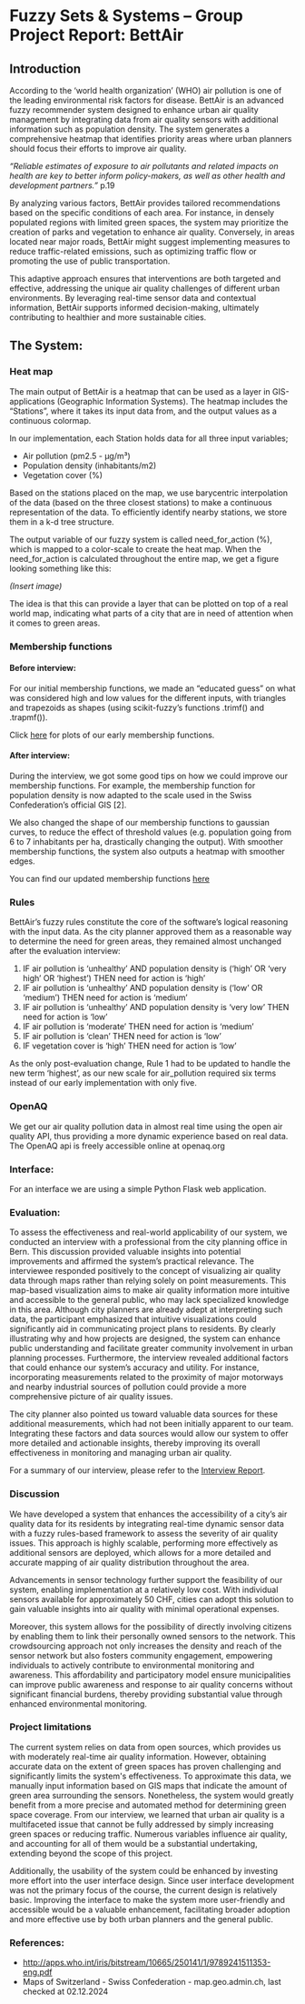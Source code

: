 # Fuzzy Sets & Systems – Group Project Report: BettAir

## Introduction

According to the ‘world health organization’ (WHO) air pollution is one of the leading environmental risk factors for disease. BettAir is an advanced fuzzy recommender system designed to enhance urban air quality management by integrating data from air quality sensors with additional information such as population density. The system generates a comprehensive heatmap that identifies priority areas where urban planners should focus their efforts to improve air quality. 

*“Reliable estimates of exposure to air pollutants and related impacts on health are key to  better inform policy-makers, as well as other health and development partners.”* p.19 

By analyzing various factors, BettAir provides tailored recommendations based on the specific conditions of each area. For instance, in densely populated regions with limited green spaces, the system may prioritize the creation of parks and vegetation to enhance air quality. Conversely, in areas located near major roads, BettAir might suggest implementing measures to reduce traffic-related emissions, such as optimizing traffic flow or promoting the use of public transportation.

This adaptive approach ensures that interventions are both targeted and effective, addressing the unique air quality challenges of different urban environments. By leveraging real-time sensor data and contextual information, BettAir supports informed decision-making, ultimately contributing to healthier and more sustainable cities.

## The System:

### Heat map
The main output of BettAir is a heatmap that can be used as a layer in GIS-applications (Geographic Information Systems). The heatmap includes the “Stations”, where it takes its input data from, and the output values as a continuous colormap.

In our implementation, each Station holds data for all three input variables; 
- Air pollution (pm2.5 - µg/m³)
- Population density (inhabitants/m2)
- Vegetation cover (%)

Based on the stations placed on the map, we use barycentric interpolation of the data (based on the three closest stations) to make a continuous representation of the data. To efficiently identify nearby stations, we store them in a k-d tree structure.

The output variable of our fuzzy system is called need_for_action (%), which is mapped to a color-scale to create the heat map. When the need_for_action is calculated throughout the entire map, we get a figure looking something like this:

*(Insert image)*

The idea is that this can provide a layer that can be plotted on top of a real world map, indicating what parts of a city that are in need of attention when it comes to green areas.

### Membership functions

#### Before interview:
For our initial membership functions, we made an “educated guess” on what was considered high and low values for the different inputs, with triangles and trapezoids as shapes (using scikit-fuzzy’s functions .trimf() and .trapmf()).

Click [here](./images/membership_functions/before_evaluation) for plots of our early membership functions.

#### After interview:

During the interview, we got some good tips on how we could improve our membership functions. For example, the membership function for population density is now adapted to the scale used in the Swiss Confederation’s official GIS [2].

We also changed the shape of our membership functions to gaussian curves, to reduce the effect of threshold values (e.g. population going from 6 to 7 inhabitants per ha, drastically changing the output). With smoother membership functions, the system also outputs a heatmap with smoother edges.

You can find our updated membership functions [here](./images/membership_functions/after_evaluation)

### Rules

BettAir’s fuzzy rules constitute the core of the software’s logical reasoning with the input data. As the city planner approved them as a reasonable way to determine the need for green areas, they remained almost unchanged after the evaluation interview: 

1. IF air pollution is ‘unhealthy’ AND population density is (‘high’ OR ‘very high’ OR ‘highest’) 
THEN need for action is ‘high’
2. IF air pollution is ‘unhealthy’ AND population density is (‘low’ OR ‘medium’) 
THEN need for action is ‘medium’
3. IF air pollution is ‘unhealthy’ AND population density is ‘very low’ 
THEN need for action is ‘low’
4. IF air pollution is ‘moderate’ 
THEN need for action is ‘medium’
5. IF air pollution is ‘clean’ 
THEN need for action is ‘low’
6. IF vegetation cover is ‘high’ 
THEN need for action is ‘low’

As the only post-evaluation change, Rule 1 had to be updated to handle the new term ‘highest’, as our new scale for air_pollution required six terms instead of our early implementation with only five.

### OpenAQ
We get our air quality pollution data in almost real time using the open air quality API, thus providing a more dynamic experience based on real data. The OpenAQ api is freely accessible online at openaq.org 

### Interface:
For an interface we are using a simple Python Flask web application. 

### Evaluation:
To assess the effectiveness and real-world applicability of our system, we conducted an interview with a professional from the city planning office in Bern. This discussion provided valuable insights into potential improvements and affirmed the system’s practical relevance. 
The interviewee responded positively to the concept of visualizing air quality data through maps rather than relying solely on point measurements. This map-based visualization aims to make air quality information more intuitive and accessible to the general public, who may lack specialized knowledge in this area. Although city planners are already adept at interpreting such data, the participant emphasized that intuitive visualizations could significantly aid in communicating project plans to residents. By clearly illustrating why and how projects are designed, the system can enhance public understanding and facilitate greater community involvement in urban planning processes.
Furthermore, the interview revealed additional factors that could enhance our system’s accuracy and utility. For instance, incorporating measurements related to the proximity of major motorways and nearby industrial sources of pollution could provide a more comprehensive picture of air quality issues. 

The city planner also pointed us toward valuable data sources for these additional measurements, which had not been initially apparent to our team. Integrating these factors and data sources would allow our system to offer more detailed and actionable insights, thereby improving its overall effectiveness in monitoring and managing urban air quality.

For a summary of our interview, please refer to the [Interview Report](.\interview_report.md).

### Discussion
We have developed a system that enhances the accessibility of a city’s air quality data for its residents by integrating real-time dynamic sensor data with a fuzzy rules-based framework to assess the severity of air quality issues. This approach is highly scalable, performing more effectively as additional sensors are deployed, which allows for a more detailed and accurate mapping of air quality distribution throughout the area.

Advancements in sensor technology further support the feasibility of our system, enabling implementation at a relatively low cost. With individual sensors available for approximately 50 CHF, cities can adopt this solution to gain valuable insights into air quality with minimal operational expenses.

Moreover, this system allows for the possibility of directly involving citizens by enabling them to link their personally owned sensors to the network. This crowdsourcing approach not only increases the density and reach of the sensor network but also fosters community engagement, empowering individuals to actively contribute to environmental monitoring and awareness.
This affordability and participatory model ensure municipalities can improve public awareness and response to air quality concerns without significant financial burdens, thereby providing substantial value through enhanced environmental monitoring.

### Project limitations
The current system relies on data from open sources, which provides us with moderately real-time air quality information. However, obtaining accurate data on the extent of green spaces has proven challenging and significantly limits the system's effectiveness. To approximate this data, we manually input information based on GIS maps that indicate the amount of green area surrounding the sensors. Nonetheless, the system would greatly benefit from a more precise and automated method for determining green space coverage.
From our interview, we learned that urban air quality is a multifaceted issue that cannot be fully addressed by simply increasing green spaces or reducing traffic. Numerous variables influence air quality, and accounting for all of them would be a substantial undertaking, extending beyond the scope of this project.

Additionally, the usability of the system could be enhanced by investing more effort into the user interface design. Since user interface development was not the primary focus of the course, the current design is relatively basic. Improving the interface to make the system more user-friendly and accessible would be a valuable enhancement, facilitating broader adoption and more effective use by both urban planners and the general public.


### References:
- http://apps.who.int/iris/bitstream/10665/250141/1/9789241511353-eng.pdf
- Maps of Switzerland - Swiss Confederation - map.geo.admin.ch, last checked at 02.12.2024
